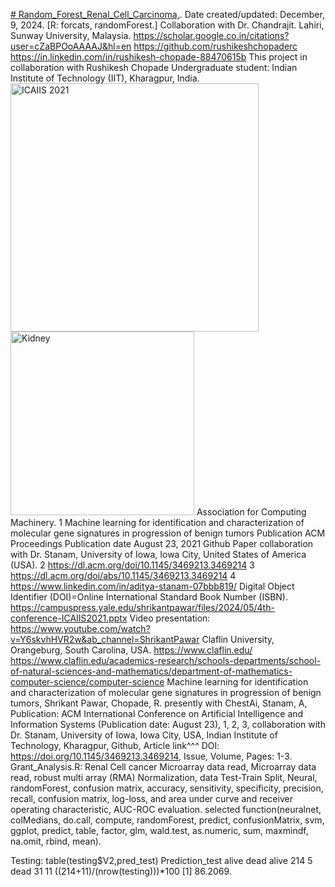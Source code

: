 [# Random_Forest_Renal_Cell_Carcinoma,](https://dl.acm.org/doi/abs/10.1145/3469213.3469214). Date created/updated: December, 9, 2024.
[R: forcats, randomForest.] Collaboration with Dr. Chandrajit. Lahiri, Sunway University, Malaysia. https://scholar.google.co.in/citations?user=cZaBPOoAAAAJ&hl=en
https://github.com/rushikeshchopaderc
https://in.linkedin.com/in/rushikesh-chopade-88470615b
This project in collaboration with Rushikesh Chopade Undergraduate student: Indian Institute of Technology (IIT), Kharagpur, India.
<img width="397" alt="ICAIIS 2021" src="https://github.com/spawar2/Random_Forest_Renal_Cell_Carcinoma/assets/25118302/568582b1-3aea-48c2-b9c7-06ca56461ffb">
<img width="294" alt="Kidney" src="https://github.com/spawar2/Random_Forest_Renal_Cell_Carcinoma/assets/25118302/71c0edc5-e3bb-44a9-8c78-7cd322e5f71a">
Association for Computing Machinery.
	1	Machine learning for identification and characterization of molecular gene signatures in progression of benign tumors Publication ACM Proceedings Publication date August 23, 2021 Github Paper collaboration with Dr. Stanam, University of Iowa, Iowa City, United States of America (USA).
	2	https://dl.acm.org/doi/10.1145/3469213.3469214
	3	https://dl.acm.org/doi/abs/10.1145/3469213.3469214
	4	https://www.linkedin.com/in/aditya-stanam-07bbb819/
Digital Object Identifier (DOI)=Online International Standard Book Number (ISBN).
 https://campuspress.yale.edu/shrikantpawar/files/2024/05/4th-conference-ICAIIS2021.pptx
Video presentation: https://www.youtube.com/watch?v=Y6skvhHVR2w&ab_channel=ShrikantPawar
Claflin University, Orangeburg, South Carolina, USA. 
https://www.claflin.edu/
https://www.claflin.edu/academics-research/schools-departments/school-of-natural-sciences-and-mathematics/department-of-mathematics-computer-science/computer-science
Machine learning for identification and characterization of molecular gene signatures in progression of benign tumors, Shrikant Pawar, Chopade, R. presently with ChestAi, Stanam, A, Publication: ACM International Conference on Artificial Intelligence and Information Systems (Publication date: August 23), 1, 2, 3, collaboration with Dr. Stanam, University of Iowa, Iowa City, USA, Indian Institute of Technology, Kharagpur, Github, Article link^^^ DOI: https://doi.org/10.1145/3469213.3469214, Issue, Volume, Pages: 1-3.
Grant_Analysis.R: Renal Cell cancer Microarray data read, Microarray data read, robust multi array (RMA) Normalization, data Test-Train Split, Neural, randomForest, confusion matrix, accuracy, sensitivity, specificity, precision, recall, confusion matrix, log-loss, and area under curve and receiver operating characteristic, AUC-ROC evaluation.
selected function(neuralnet, colMedians, do.call, compute, randomForest, predict, confusionMatrix, svm, ggplot, predict, table, factor, glm, wald.test, as.numeric, sum, maxmindf, na.omit, rbind, mean).

Testing: table(testing$V2,pred_test) Prediction_test alive dead alive 214 5 dead 31 11 ((214+11)/(nrow(testing)))*100 [1] 86.2069.
